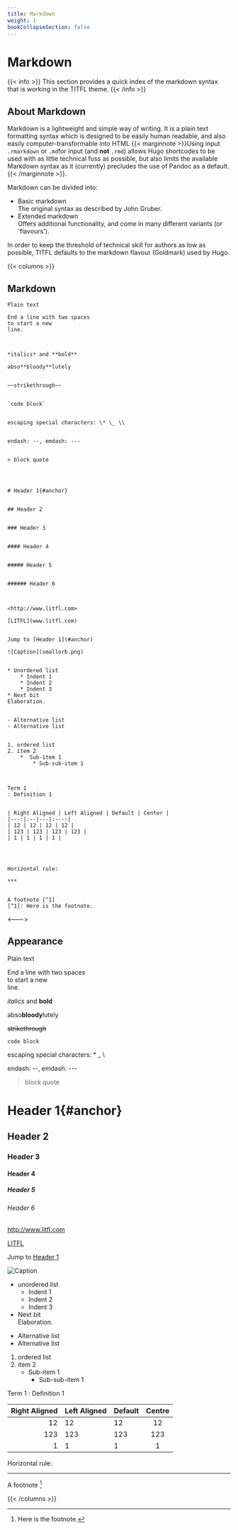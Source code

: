 ```yaml
---
title: Markdown
weight: 1
bookCollapseSection: false
---
```



# Markdown

{{< info >}}
This section provides a quick index of the markdown syntax that is working in the TITFL theme.
{{< /info >}}


## About Markdown

Markdown is a lightweight and simple way of writing. It is a plain text formatting syntax which is designed to be easily human readable, and also easily computer-transformable into HTML {{< marginnote >}}Using input `.rmarkdown` or `.md`for input (and **not** `.rmd`) allows Hugo shortcodes to be used with as little technical fuss as possible, but also limits the available Markdown syntax as it (currently) precludes the use of Pandoc as a default.{{< /marginnote >}}.

Markdown can be divided into:
* Basic markdown  
The original syntax as described by John Gruber.
* Extended markdown  
Offers additional functionality, and come in many different variants (or 'flavours').

In order to keep the threshold of technical skill for authors as low as possible, TITFL defaults to the markdown flavour (Goldmark) used by Hugo. 

{{< columns >}}


## Markdown

```MD
Plain text

End a line with two spaces  
to start a new  
line.



*italics* and **bold**

abso**bloody**lutely


~~strikethrough~~


`code block`


escaping special characters: \* \_ \\


endash: --, emdash: ---


> block quote




# Header 1{#anchor}


## Header 2


### Header 3 


#### Header 4


##### Header 5


###### Header 6



<http://www.litfl.com>

[LITFL](www.litfl.com)


Jump to [Header 1](#anchor)

![Caption](smallorb.png)


* Unordered list
    * Indent 1
    * Indent 2
    * Indent 3
* Next bit  
Elaboration.


- Alternative list
- Alternative list


1. ordered list
2. item 2
    *  Sub-item 1
        * Sub-sub-item 1



Term 1
: Definition 1


| Right Aligned | Left Aligned | Default | Center |
|---:|:--|---|:---:|
| 12 | 12 | 12 | 12 |
| 123 | 123 | 123 | 123 |
| 1 | 1 | 1 | 1 |




Horizontal rule:

***


A footnote [^1]
[^1]: Here is the footnote.

```

<--->

## Appearance
Plain text

End a line with two spaces  
to start a new  
line.



*italics* and **bold**

abso**bloody**lutely

~~strikethrough~~

`code block`


escaping special characters: \* \_ \\

endash: --, emdash: ---

> block quote


# Header 1{#anchor}
## Header 2
### Header 3 
#### Header 4
##### Header 5
###### Header 6

<http://www.litfl.com>

[LITFL](www.litfl.com)

Jump to [Header 1](#anchor)


![Caption](smallorb.png)


* unordered list
    * Indent 1
    * Indent 2
    * Indent 3
* Next bit  
Elaboration.


- Alternative list
- Alternative list


1. ordered list
2. item 2
    *  Sub-item 1
        * Sub-sub-item 1


Term 1
: Definition 1


| Right Aligned | Left Aligned | Default | Centre |
|------:|:-----|---------|:------:|
| 12 | 12 | 12 | 12 |
| 123 | 123 | 123 | 123 |
| 1 | 1 | 1 | 1 |




Horizontal rule:

***



A footnote [^1]

[^1]: Here is the footnote.


{{< /columns >}}